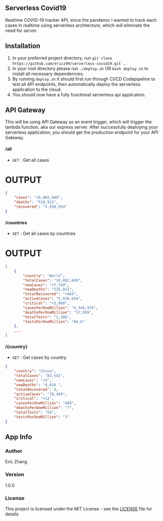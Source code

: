 ## Serverless Covid19

Realtime COVID-19 tracker API, since the pandemic I wanted to track each cases in realtime using serverless architecture, which will eliminate the need for server.

## Installation

1. In your preferred project directory, run `git clone https://github.com/ericz99/serverless-covid19.git .`.
2. In your root directory please run `./deploy.sh` OR `bash deploy.sh` to install all necessary dependencies.
3. By running `deploy.sh` it should first run through CI/CD Codepipeline to test all API endpoints, then automatically deploy the serverless application to the cloud.
4. You should now have a fully functional serverless api application.

## API Gateway

This will be using API Gateway as an event trigger, which will trigger the lambda function, aka our express server. After successfully deploying your serverless application, you should get the production endpoint for your API Gateway.

#### /all

- `GET` : Get all cases

# OUTPUT

```json
{
    "cases": "10,802,849",
    "deaths": "518,921",
    "recovered": "5,938,954"
}
```

#### /countries

- `GET` : Get all cases by countries

# OUTPUT

```json
[
    {
        "country": "World",
        "totalCases": "10,802,849",
        "newCases": "+7,749",
        "newDeaths": "518,921",
        "totalRecovered": "+863",
        "activeCases": "5,938,954",
        "critical": "+3,960",
        "casesPerOneMillion": "4,344,974",
        "deathsPerOneMillion": "57,959",
        "totalTests": "1,386",
        "testsPerOneMillion": "66.6"
    },
    ...
]
```

#### /{country}

- `GET` : Get cases by country

```json
{
    "country": "China",
    "totalCases": "83,542",
    "newCases": "+5",
    "newDeaths": "4,634 ",
    "totalRecovered": 0,
    "activeCases": "78,499",
    "critical": "+12",
    "casesPerOneMillion": "409",
    "deathsPerOneMillion": "7",
    "totalTests": "58",
    "testsPerOneMillion": "3"
}
```


## App Info

### Author

Eric Zhang

### Version

1.0.0

### License

This project is licensed under the MIT License - see the [LICENSE](LICENSE) file for details
